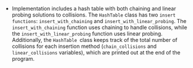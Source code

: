 - Implementation includes a hash table with both chaining and linear probing solutions to collisions. The `HashTable` class has two `insert functions`: `insert_with_chaining` and `insert_with_linear_probing`. The `insert_with_chaining` function uses chaining to handle collisions, while the `insert_with_linear_probing` function uses linear probing. Additionally, the `HashTable `class keeps track of the total number of collisions for each insertion method (`chain_collisions` and `linear_collisions` variables), which are printed out at the end of the program.
